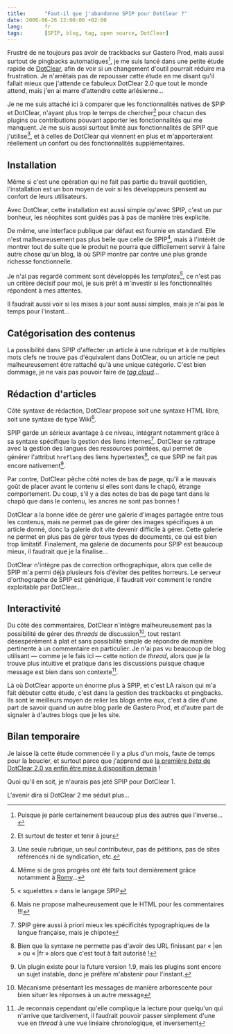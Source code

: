 ```yaml
---
title:      "Faut-il que j'abandonne SPIP pour DotClear ?"
date: 2006-06-26 12:00:00 +02:00
lang:       fr
tags:       [SPIP, blog, tag, open source, DotClear]
---
```


Frustré de ne toujours pas avoir de trackbacks sur Gastero Prod, mais aussi surtout de pingbacks automatiques[^1], je me suis lancé dans une petite étude rapide de [DotClear](http://www.dotclear.net/), afin de voir si un changement d'outil pourrait réduire ma frustration. Je n'arrêtais pas de repousser cette étude en me disant qu'il fallait mieux que j'attende ce fabuleux DotClear 2.0 que tout le monde attend, mais j'en ai marre d'attendre cette arlésienne…

[^1]: Puisque je parle certainement beaucoup plus des autres que l'inverse…

Je ne me suis attaché ici à comparer que les fonctionnalités natives de SPIP et DotClear, n'ayant plus trop le temps de chercher[^2] pour chacun des plugins ou contributions pouvant apporter les fonctionnalités qui me manquent. Je me suis aussi surtout limité aux fonctionnalités de SPIP que j'utilise[^3], et à celles de DotClear qui viennent en plus et m'apporteraient réellement un confort ou des fonctionnalités supplémentaires.

## Installation

Même si c'est une opération qui ne fait pas partie du travail quotidien, l'installation est un bon moyen de voir si les développeurs pensent au confort de leurs utilisateurs.

Avec DotClear, cette installation est aussi simple qu'avec SPIP, c'est un pur bonheur, les néophites sont guidés pas à pas de manière très explicite.

De même, une interface publique par défaut est fournie en standard. Elle n'est malheureusement pas plus belle que celle de SPIP[^4], mais à l'intérêt de montrer tout de suite que le produit ne pourra que difficilement servir à faire autre chose qu'un blog, là où SPIP montre par contre une plus grande richesse fonctionnelle.

Je n'ai pas regardé comment sont développés les *templates*[^5], ce n'est pas un critère décisif pour moi, je suis prêt à m'investir si les fonctionnalités répondent à mes attentes.

Il faudrait aussi voir si les mises à jour sont aussi simples, mais je n'ai pas le temps pour l'instant…

## Catégorisation des contenus

La possibilité dans SPIP d'affecter un article à une rubrique et à de multiples mots clefs ne trouve pas d'équivalent dans DotClear, ou un article ne peut malheureusement être rattaché qu'à une unique catégorie. C'est bien dommage, je ne vais pas pouvoir faire de *[tag cloud](art)*…

## Rédaction d'articles

Côté syntaxe de rédaction, DotClear propose soit une syntaxe HTML libre, soit une syntaxe de type Wiki[^6].

SPIP garde un sérieux avantage à ce niveau, intégrant notamment grâce à sa syntaxe spécifique la gestion des liens internes[^7]. DotClear se rattrape avec la gestion des langues des ressources pointées, qui permet de générer l'attribut `hreflang` des liens hypertextes[^8], ce que SPIP ne fait pas encore nativement[^9].

Par contre, DotClear pêche côté notes de bas de page, qu'il a le mauvais goût de placer avant le contenu si elles sont dans le chapô, étrange comportement. Du coup, s'il y a des notes de bas de page tant dans le chapô que dans le contenu, les ancres ne sont pas bonnes !

DotClear a la bonne idée de gérer une galerie d'images partagée entre tous les contenus, mais ne permet pas de gérer des images spécifiques à un article donné, donc la galerie doit vite devenir difficile à gérer. Cette galerie ne permet en plus pas de gérer tous types de documents, ce qui est bien trop limitatif. Finalement, ma galerie de documents pour SPIP est beaucoup mieux, il faudrait que je la finalise…

DotClear n'intègre pas de correction orthographique, alors que celle de SPIP m'a permi déjà plusieurs fois d'éviter des petites horreurs. Le serveur d'orthographe de SPIP est générique, il faudrait voir comment le rendre exploitable par DotClear…

## Interactivité

Du côté des commentaires, DotClear n'intègre malheureusement pas la possibilité de gérer des *threads* de discussion[^10], tout restant désespérément à plat et sans possibilité simple de répondre de manière pertinente à un commentaire en particulier. Je n'ai pas vu beaucoup de blog utilisant — comme je le fais ici — cette notion de *thread*, alors que je la trouve plus intuitive et pratique dans les discussions puisque chaque message est bien dans son contexte[^11].

Là où DotClear apporte un énorme plus à SPIP, et c'est LA raison qui m'a fait débuter cette étude, c'est dans la gestion des trackbacks et pingbacks. Ils sont le meilleurs moyen de relier les blogs entre eux, c'est à dire d'une part de savoir quand un autre blog parle de Gastero Prod, et d'autre part de signaler à d'autres blogs que je les site.

## Bilan temporaire

Je laisse là cette étude commencée il y a plus d'un mois, faute de temps pour la boucler, et surtout parce que j'apprend que [la première *beta* de DotClear 2.0 va enfin être mise à disposition demain](http://www.neokraft.net/post/2006/06/23/GandiBlog) !

Quoi qu'il en soit, je n'aurais pas jeté SPIP pour DotClear 1.

L'avenir dira si DotClear 2 me séduit plus…

[^2]: Et surtout de tester et tenir à jour

[^3]: Une seule rubrique, un seul contributeur, pas de pétitions, pas de sites référencés ni de syndication, etc.

[^4]: Même si de gros progrès ont été faits tout dernièrement grâce notamment à [Romy](http://romy.tetue.net/)…

[^5]: « squelettes » dans le langage SPIP

[^6]: Mais ne propose malheureusement que le HTML pour les commentaires !!!

[^7]: SPIP gère aussi à priori mieux les spécificités typographiques de la langue française, mais je chipote

[^8]: Bien que la syntaxe ne permette pas d'avoir des URL finissant par « |en » ou « |fr » alors que c'est tout à fait autorisé !

[^9]: Un plugin existe pour la future version 1.9, mais les plugins sont encore un sujet instable, donc je préfère m'abstenir pour l'instant.

[^10]: Mécanisme présentant les messages de manière arborescente pour bien situer les réponses à un autre message

[^11]: Je reconnais cependant qu'elle complique la lecture pour quelqu'un qui n'arrive que tardivement, il faudrait pouvoir passer simplement d'une vue en *thread* à une vue linéaire chronologique, et inversement
